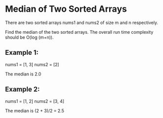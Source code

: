 # Median of Two Sorted Arrays

There are two sorted arrays nums1 and nums2 of size m and n respectively.

Find the median of the two sorted arrays. The overall run time complexity should be O(log (m+n)).

## Example 1:
nums1 = [1, 3]
nums2 = [2]

The median is 2.0

## Example 2:
nums1 = [1, 2]
nums2 = [3, 4]

The median is (2 + 3)/2 = 2.5